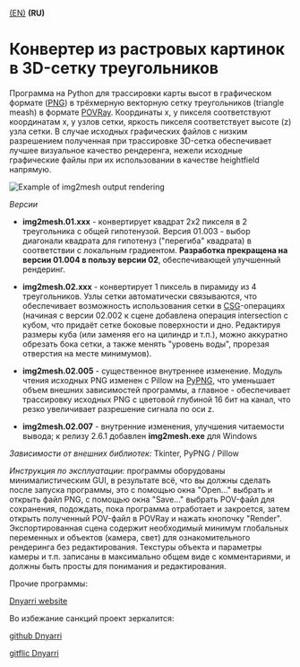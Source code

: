 [(EN)](README.md) **(RU)**

# Конвертер из растровых картинок в 3D-сетку треугольников

Программа на Python для трассировки карты высот в графическом формате ([PNG](http://www.libpng.org/pub/png/)) в трёхмерную векторную сетку треугольников (triangle meash) в формате [POVRay](https://www.povray.org/). Координаты x, y пикселя соответствуют координатам x, y узлов сетки, яркость пикселя соответствует высоте (z) узла сетки. В случае исходных графических файлов с низким разрешением полученная при трассировке 3D-сетка обеспечивает лучшее визуальное качество рендеренга, нежели исходные графические файлы при их использовании в качестве heightfield напрямую.

![Example of img2mesh output rendering](https://dnyarri.github.io/imgmesh/640/img2mesh.png)

*Версии*

- **img2mesh.01.xxx** - конвертирует квадрат 2x2 пикселя в 2 треугольника с общей гипотенузой. Версия 01.003 - выбор диагонали квадрата для гипотенуз ("перегиба" квадрата) в соответствии с локальным градиентом. **Разработка прекращена на версии 01.004 в пользу версии 02**, обеспечивающей улучшенный рендеринг.

- **img2mesh.02.xxx** - конвертирует 1 пиксель в пирамиду из 4 треугольников. Узлы сетки автоматически связываются, что обеспечивает возможность использования сетки в [CSG](https://www.povray.org/documentation/3.7.0/r3_4.html#r3_4_5_4)-операциях (начиная с версии 02.002 к сцене добавлена операция intersection с кубом, что придаёт сетке боковые поверхности и дно. Редактируя размеры куба (или заменяя его на цилиндр и т.п.), можно аккуратно обрезать бока сетки, а также менять "уровень воды", прорезая отверстия на месте минимумов).

- **img2mesh.02.005** - существенное внутреннее изменение. Модуль чтения исходных PNG изменен с Pillow на [PyPNG](https://gitlab.com/drj11/pypng), что уменьшает объем внешних зависимостей программы, а главное - обеспечивает трассировку исходных PNG с цветовой глубиной 16 бит на канал, что резко увеличивает разрешение сигнала по оси z.

- **img2mesh.02.007** - внутренние изменения, улучшения читаемости вывода; к релизу 2.6.1 добавлен **img2mesh.exe** для Windows

*Зависимости от внешних библиотек:* Tkinter, PyPNG / Pillow

*Инструкция по эксплуатации:* программы оборудованы минималистическим GUI, в результате всё, что вы должны сделать после запуска программы, это с помощью окна "Open..." выбрать и открыть файл PNG, с помощью окна "Save..." выбрать POV-файл для сохранения, подождать, пока программа отработает и закроется, затем открыть полученный POV-файл в POVRay и нажать кнопочку "Render". Экспортированная сцена содержит необходимый минимум глобальных переменных и объектов (камера, свет) для ознакомительного рендеринга без редактирования. Текстуры объекта и параметры камеры и т.п. записаны в максимально общем виде с комментариями, и должны быть просты для понимания и редактирования.

Прочие программы:

[Dnyarri website](https://dnyarri.github.io/)

Во избежание санкций проект зеркалится:

[github Dnyarri](https://github.com/Dnyarri/img2mesh)

[gitflic Dnyarri](https://gitflic.ru/project/dnyarri/img2mesh)

